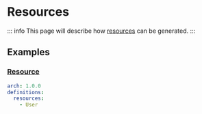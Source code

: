 # Resources

::: info
This page will describe how [resources](https://laravel.com/docs/10.x/eloquent-resources) can be generated.
:::

## Examples

### [Resource](https://laravel.com/docs/10.x/eloquent-resources#generating-resources)

```yaml
arch: 1.0.0
definitions:
  resources:
    - User
```
